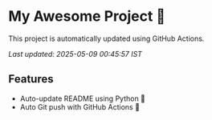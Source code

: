 # My Awesome Project 🚀

This project is automatically updated using GitHub Actions.

_Last updated: 2025-05-09 00:45:57 IST_

## Features
- Auto-update README using Python 🐍
- Auto Git push with GitHub Actions 🤖
